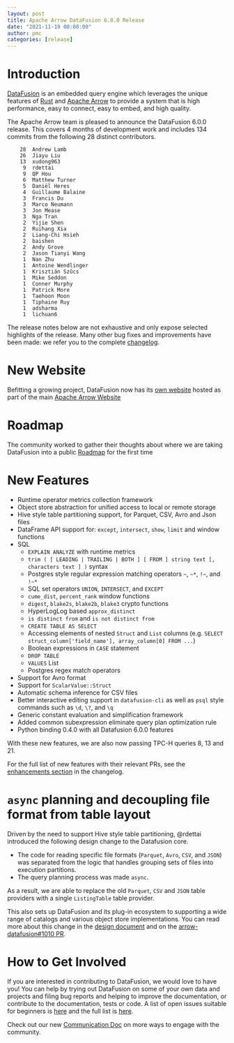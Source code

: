 ```yaml
---
layout: post
title: Apache Arrow DataFusion 6.0.0 Release
date: "2021-11-19 00:00:00"
author: pmc
categories: [release]
---
```

<!--
{% comment %}
Licensed to the Apache Software Foundation (ASF) under one or more
contributor license agreements.  See the NOTICE file distributed with
this work for additional information regarding copyright ownership.
The ASF licenses this file to you under the Apache License, Version 2.0
(the "License"); you may not use this file except in compliance with
the License.  You may obtain a copy of the License at

http://www.apache.org/licenses/LICENSE-2.0

Unless required by applicable law or agreed to in writing, software
distributed under the License is distributed on an "AS IS" BASIS,
WITHOUT WARRANTIES OR CONDITIONS OF ANY KIND, either express or implied.
See the License for the specific language governing permissions and
limitations under the License.
{% endcomment %}
-->

# Introduction

[DataFusion](https://arrow.apache.org/datafusion/) is an embedded
query engine which leverages the unique features of
[Rust](https://www.rust-lang.org/) and [Apache
Arrow](https://arrow.apache.org/) to provide a system that is high
performance, easy to connect, easy to embed, and high quality.

The Apache Arrow team is pleased to announce the DataFusion 6.0.0 release. This covers 4 months of development work
and includes 134 commits from the following 28 distinct contributors.

<!--
git log --pretty=oneline 5.0.0..6.0.0 datafusion datafusion-cli datafusion-examples | wc -l
     134

git shortlog -sn 5.0.0..6.0.0 datafusion datafusion-cli datafusion-examples | wc -l
      29

      Carlos and xudong963 are same individual
-->

```
    28  Andrew Lamb
    26  Jiayu Liu
    13  xudong963
     9  rdettai
     9  QP Hou
     6  Matthew Turner
     5  Daniël Heres
     4  Guillaume Balaine
     3  Francis Du
     3  Marco Neumann
     3  Jon Mease
     3  Nga Tran
     2  Yijie Shen
     2  Ruihang Xia
     2  Liang-Chi Hsieh
     2  baishen
     2  Andy Grove
     2  Jason Tianyi Wang
     1  Nan Zhu
     1  Antoine Wendlinger
     1  Krisztián Szűcs
     1  Mike Seddon
     1  Conner Murphy
     1  Patrick More
     1  Taehoon Moon
     1  Tiphaine Ruy
     1  adsharma
     1  lichuan6
```

The release notes below are not exhaustive and only expose selected highlights of the release. Many other bug fixes
and improvements have been made: we refer you to the complete
[changelog](https://github.com/apache/arrow-datafusion/blob/6.0.0/datafusion/CHANGELOG.md).

# New Website

Befitting a growing project, DataFusion now has its
[own website](https://arrow.apache.org/datafusion/) hosted as part of the
main [Apache Arrow Website](https://arrow.apache.org)

# Roadmap

The community worked to gather their thoughts about where we are
taking DataFusion into a public
[Roadmap](https://arrow.apache.org/datafusion/specification/roadmap.html)
for the first time

# New Features

- Runtime operator metrics collection framework
- Object store abstraction for unified access to local or remote storage
- Hive style table partitioning support, for Parquet, CSV, Avro and Json files
- DataFrame API support for: `except`, `intersect`, `show`, `limit` and window functions
- SQL
  - `EXPLAIN ANALYZE` with runtime metrics
  - `trim ( [ LEADING | TRAILING | BOTH ] [ FROM ] string text [, characters text ] )` syntax
  - Postgres style regular expression matching operators `~`, `~*`, `!~`, and `!~*`
  - SQL set operators `UNION`, `INTERSECT`, and `EXCEPT`
  - `cume_dist`, `percent_rank` window functions
  - `digest`, `blake2s`, `blake2b`, `blake3` crypto functions
  - HyperLogLog based `approx_distinct`
  - `is distinct from` and `is not distinct from`
  - `CREATE TABLE AS SELECT`
  - Accessing elements of nested `Struct` and `List` columns (e.g. `SELECT struct_column['field_name'], array_column[0] FROM ...`)
  - Boolean expressions in `CASE` statement
  - `DROP TABLE`
  - `VALUES` List
  - Postgres regex match operators
- Support for Avro format
- Support for `ScalarValue::Struct`
- Automatic schema inference for CSV files
- Better interactive editing support in `datafusion-cli` as well as `psql` style commands such as `\d`, `\?`, and `\q`
- Generic constant evaluation and simplification framework
- Added common subexpression eliminate query plan optimization rule
- Python binding 0.4.0 with all Datafusion 6.0.0 features

With these new features, we are also now passing TPC-H queries 8, 13 and 21.

For the full list of new features with their relevant PRs, see the
[enhancements section](https://github.com/apache/arrow-datafusion/blob/6.0.0/datafusion/CHANGELOG.md)
in the changelog.

# `async` planning and decoupling file format from table layout

Driven by the need to support Hive style table partitioning, @rdettai
introduced the following design change to the Datafusion core.

- The code for reading specific file formats (`Parquet`, `Avro`, `CSV`, and
`JSON`) was separated from the logic that handles grouping sets of
files into execution partitions.
- The query planning process was made `async`.

As a result, we are able to replace the old `Parquet`, `CSV` and `JSON` table
providers with a single `ListingTable` table provider.

This also sets up DataFusion and its plug-in ecosystem to
supporting a wide range of catalogs and various object store implementations.
You can read more about this change in the
[design document](https://docs.google.com/document/d/1Bd4-PLLH-pHj0BquMDsJ6cVr_awnxTuvwNJuWsTHxAQ)
and on the [arrow-datafusion#1010 PR](https://github.com/apache/arrow-datafusion/pull/1010).

# How to Get Involved

If you are interested in contributing to DataFusion, we would love to have you! You
can help by trying out DataFusion on some of your own data and projects and filing bug reports and helping to
improve the documentation, or contribute to the documentation, tests or code. A list of open issues suitable for
beginners is [here](https://github.com/apache/arrow-datafusion/issues?q=is%3Aissue+is%3Aopen+label%3A%22good+first+issue%22)
and the full list is [here](https://github.com/apache/arrow-datafusion/issues).

Check out our new [Communication Doc](https://arrow.apache.org/datafusion/community/communication.html) on more
ways to engage with the community.
